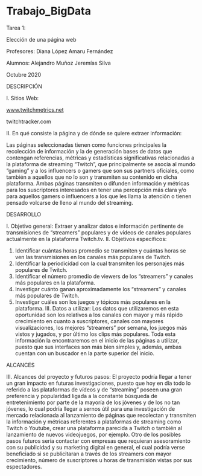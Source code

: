 # Trabajo_BigData

Tarea 1: 

Elección de una página web 












Profesores:
 Diana López
Amaru Fernández


Alumnos:
Alejandro Muñoz
Jeremías Silva

Octubre 2020 






DESCRIPCIÓN 

I.	Sitios Web:

www.twitchmetrics.net

twitchtracker.com

II.	En qué consiste la página y de dónde se quiere extraer información:

Las páginas seleccionadas tienen como funciones principales la recolección de información y la de generación bases de datos que contengan referencias, métricas y estadísticas significativas relacionadas a la plataforma de streaming “Twitch”, que principalmente se asocia al mundo “gaming” y a los influencers o gamers que son sus partners oficiales, como también a aquellos que no lo son y transmiten su contenido en dicha plataforma. Ambas páginas transmiten o difunden información y métricas para los suscriptores interesados en tener una percepción más clara y/o para aquellos gamers o influencers a los que les llama la atención o tienen pensado volcarse de lleno al mundo del streaming. 

DESARROLLO

I.	Objetivo general: 
Extraer y analizar datos e información pertinente de transmisiones de “streamers” populares y de vídeos de canales populares actualmente en la plataforma Twitch.tv. 
II.	Objetivos específicos:
1.  Identificar cuántas horas promedio se transmiten y cuántas horas se ven las transmisiones en los canales más populares de Twitch.
2. Identificar la periodicidad con la cual transmiten los personajes más populares de Twitch.
3. Identificar el número promedio de viewers de los “streamers” y canales más populares en la plataforma.
4. Investigar cuánto ganan aproximadamente los “streamers” y canales más populares de Twitch.
5. Investigar cuáles son los juegos y tópicos más populares en la plataforma.
III.	Datos a utilizar:
Los datos que utilizaremos en esta oportunidad son los relativos a los canales con mayor y más rápido crecimiento en cuanto a suscriptores, canales con mayores visualizaciones, los mejores “streamers” por semana, los juegos más vistos y jugados, y por último los clips más populares. Toda esta información la encontraremos en el inicio de las páginas a utilizar, puesto que sus interfaces son más bien simples y, además, ambas cuentan con un buscador en la parte superior del inicio.


 

ALCANCES

III.	Alcances del proyecto y futuros pasos:
El proyecto podría llegar a tener un gran impacto en futuras investigaciones, puesto que hoy en día todo lo referido a las plataformas de vídeos y de “streaming” poseen una gran preferencia y popularidad ligada a la constante búsqueda de entretenimiento por parte de la mayoría de los jóvenes y de los no tan jóvenes, lo cual podría llegar a sernos útil para una investigación de mercado relacionada al lanzamiento de páginas que recolectan y transmiten la información y métricas referentes a plataformas de streaming como Twitch o Youtube, crear una plataforma parecida a Twitch o también al lanzamiento de nuevos videojuegos, por ejemplo.
Otro de los posibles pasos futuros sería contactar con empresas que requieran asesoramiento con su publicidad y su marketing digital en general, el cual podría verse beneficiado si se publicitaran a través de los streamers con mayor crecimiento, número de suscriptores u horas de transmisión vistas por sus espectadores. 

